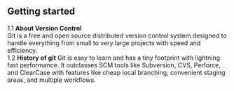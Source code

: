 ## Getting started
1.1 **About Version Control**  
Git is a free and open source distributed version control system designed to handle everything from small to very large projects with speed and efficiency.  
1.2 **History of git**
Git is easy to learn and has a tiny footprint with lightning fast performance. It outclasses SCM tools like Subversion, CVS, Perforce, and ClearCase with features like cheap local branching, convenient staging areas, and multiple workflows.

